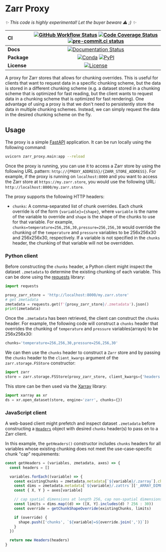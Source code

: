 # Zarr Proxy

_✨ This code is highly experimental! Let the buyer beware ⚠️ ;) ✨_

| CI          | [![GitHub Workflow Status][github-ci-badge]][github-ci-link] [![Code Coverage Status][codecov-badge]][codecov-link] [![pre-commit.ci status][pre-commit.ci-badge]][pre-commit.ci-link] |
| :---------- | :------------------------------------------------------------------------------------------------------------------------------------------------------------------------------------: |
| **Docs**    |                                                                     [![Documentation Status][rtd-badge]][rtd-link]                                                                     |
| **Package** |                                                          [![Conda][conda-badge]][conda-link] [![PyPI][pypi-badge]][pypi-link]                                                          |
| **License** |                                                                         [![License][license-badge]][repo-link]                                                                         |

A proxy for Zarr stores that allows for chunking overrides. This is useful for clients that want to request data in a specific chunking scheme, but the data is stored in a different chunking scheme (e.g. a dataset stored in a chunking scheme that is optimized for fast reading, but the client wants to request data in a chunking scheme that is optimized for fast rendering). One advantage of using a proxy is that we don't need to persistently store the data in multiple chunking schemes. Instead, we can simply request the data in the desired chunking scheme on the fly.

## Usage

The proxy is a simple [FastAPI](https://fastapi.tiangolo.com/) application. It can be run locally using the following command:

```bash
uvicorn zarr_proxy.main:app --reload
```

Once the proxy is running, you can use it to access a Zarr store by using the following URL pattern: `http://{PROXY_ADDRESS}/{ZARR_STORE_ADDRESS}`. For example, if the proxy is running on `localhost:8000` and you want to access the Zarr store at `https://my.zarr.store`, you would use the following URL: `http://localhost:8000/my.zarr.store`.

The proxy supports the following HTTP headers:

- `chunks`: A comma-separated list of chunk overrides. Each chunk override is of the form `{variable}={shape}`, where `variable` is the name of the variable to override and `shape` is the shape of the chunks to use for that variable. For example, `chunks=temperature=256,256,30,pressure=256,256,30` would override the chunking of the `temperature` and `pressure` variables to be 256x256x30 and 256x256x30, respectively. If a variable is not specified in the `chunks` header, the chunking of that variable will not be overridden.

### Python client

Before constructing the `chunks` header, a Python client might inspect the dataset `.zmetadata` to determine the existing chunking of each variable. This can be done using the [requests](https://requests.readthedocs.io/en/master/) library:

```python
import requests

proxy_zarr_store = 'http://localhost:8000/my.zarr.store'
# get zmetadata
zmetadata = requests.get(f'{proxy_zarr_store}/.zmetadata').json()
print(zmetadata)
```

Once the `.zmetadata` has been retrieved, the client can construct the `chunks` header. For example, the following code will construct a `chunks` header that overrides the chunking of `temperature` and `pressure` variables(arrays) to be 256x256x30:

```python
chunks='temperature=256,256,30,pressure=256,256,30'
```

We can then use the `chunks` header to construct a `Zarr` store and by passing the `chunks` header to the `client_kwargs` argument of the `zarr.storage.FSStore` constructor:

```python
import zarr
store = zarr.storage.FSStore(proxy_zarr_store, client_kwargs={'headers': {"chunks": chunks}})
```

This store can be then used via the [Xarray](https://docs.xarray.dev/en/stable/) library:

```python
import xarray as xr
ds = xr.open_dataset(store, engine='zarr', chunks={})
```

### JavaScript client

A web-based client might prefetch and inspect dataset `.zmetadata` before constructing a [`Headers`](https://developer.mozilla.org/en-US/docs/Web/API/Headers/Headers) object with desired `chunks` header(s) to pass on to a Zarr client.

In this example, the `getHeaders()` constructor includes `chunks` headers for all variables whose existing chunking does not meet the use-case-specific chunk "cap" requirements:

```js
const getHeaders = (variables, zmetadata, axes) => {
  const headers = []

  variables.forEach((variable) => {
    const existingChunks = zmetadata.metadata[`${variable}/.zarray`].chunks
    const dims = zmetadata.metadata[`${variable}/.zattrs`]['_ARRAY_DIMENSIONS']
    const { X, Y } = axes[variable]

    // cap spatial dimensions at length 256, cap non-spatial dimensions at length 30
    const limits = dims.map((d) => ([X, Y].includes(d) ? 256 : 30))
    const override = getChunkShapeOverride(existingChunks, limits)

    if (override) {
      shape.push(['chunks', `${variable}=${override.join(',')}`])
    }
  })

  return new Headers(headers)
}
```

[github-ci-badge]: https://github.com/pangeo-data/zarr-proxy/actions/workflows/main.yaml/badge.svg
[github-ci-link]: https://github.com/pangeo-data/zarr-proxy/actions/workflows/main.yaml
[codecov-badge]: https://img.shields.io/codecov/c/github/pangeo-data/zarr-proxy.svg?logo=codecov
[codecov-link]: https://codecov.io/gh/pangeo-data/zarr-proxy
[rtd-badge]: https://img.shields.io/readthedocs/zarr-proxy/latest.svg
[rtd-link]: https://zarr-proxy.readthedocs.io/en/latest/?badge=latest
[pypi-badge]: https://img.shields.io/pypi/v/zarr-proxy?logo=pypi
[pypi-link]: https://pypi.org/project/zarr-proxy
[conda-badge]: https://img.shields.io/conda/vn/conda-forge/zarr-proxy?logo=anaconda
[conda-link]: https://anaconda.org/conda-forge/zarr-proxy
[license-badge]: https://img.shields.io/github/license/pangeo-data/zarr-proxy
[repo-link]: https://github.com/pangeo-data/zarr-proxy
[pre-commit.ci-badge]: https://results.pre-commit.ci/badge/github/pangeo-data/zarr-proxy/main.svg
[pre-commit.ci-link]: https://results.pre-commit.ci/latest/github/pangeo-data/zarr-proxy/main
